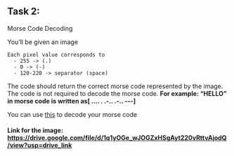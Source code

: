 ## Task 2:

Morse Code Decoding

You’ll be given an image
```
Each pixel value corresponds to
  - 255 -> (.)
  - 0 -> (-)
  - 120-220 -> separator (space)
```
The code should return the correct morse code represented by the image. The code is not required to decode the morse code. **For example: “HELLO” in morse code is written as[ .... . .-.. .-.. ---]**

You can use [this](https://morsecode.world/international/translator.html) to decode your morse code

#### Link for the image: https://drive.google.com/file/d/1q1yOGe_wJOGZxHSgAyt220vRttvAjodQ/view?usp=drive_link
